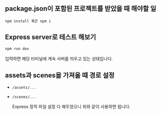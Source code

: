 ## package.json이 포함된 프로젝트를 받았을 때 해야할 일

```
npm install 혹은 npm i
```

## Express server로 테스트 해보기

```js
npm run dev
```

입력하면 해당 터미널에 계속 서버를 띄우고 있는 상태입니다.

## assets과 scenes을 가져올 떄 경로 설정

-   `/assets/...`
-   `/scenes/...`

    Express 정적 파일 설정 다 해두었으니 위와 같이 사용하면 됩니다.
